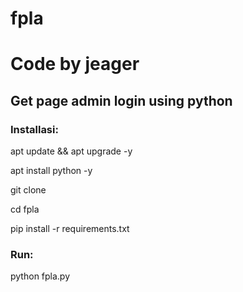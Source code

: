 # fpla
<h1>Code by jeager</h1>
<h2>Get page admin login using python</h2>
<h3>Installasi:</h3>
<p>apt update && apt upgrade -y</p>
<p>apt install python -y</p>
<p>git clone</p>
<p>cd fpla</p>
<p>pip install -r requirements.txt</p>
<h3>Run:</h3>
<p>python fpla.py</p>
